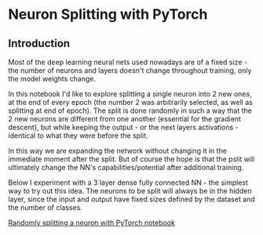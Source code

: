 # Neuron Splitting with PyTorch
## Introduction
Most of the deep learning neural nets used nowadays are of a fixed size - the number of neurons and layers doesn't change throughout training, only the model weights change.

In this notebook I'd like to explore splitting a single neuron into 2 new ones, at the end of every epoch (the number 2 was arbitrarily selected, as well as splitting at end of epoch). The split is done randomly in such a way that the 2 new neurons are different from one another (essential for the gradient descent), but while keeping the output - or the next layers activations - identical to what they were before the split.

In this way we are expanding the network without changing it in the immediate moment after the split. But of course the hope is that the pslit will ultimately change the NN's capabilities/potential after additional training.

Below I experiment with a 3 layer dense fully connected NN - the simplest way to try out this idea. The neurons to be split will always be in the hidden layer, since the input and output have fixed sizes defined by the dataset and the number of classes.

[Randomly splitting a neuron with PyTorch notebook](https://nbviewer.jupyter.org/github/ilaiw/neuron-split/blob/main/neuron-split-2.ipynb)
